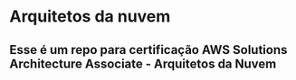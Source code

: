 # Arquitetos da nuvem

## Esse é um repo para certificação AWS Solutions Architecture Associate - Arquitetos da Nuvem
